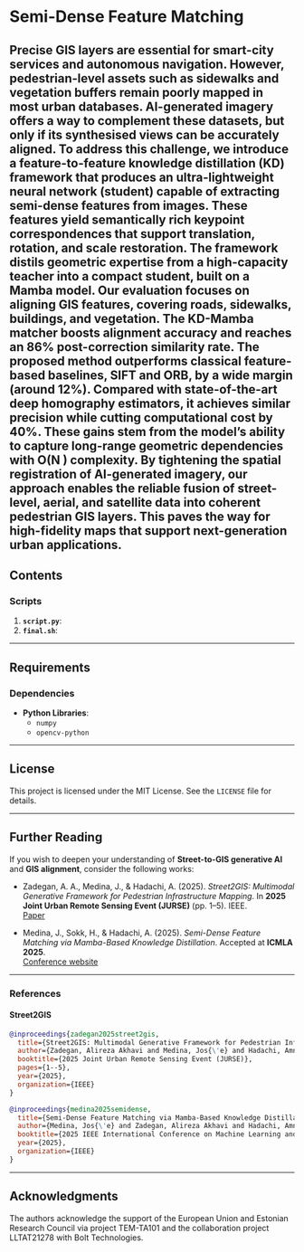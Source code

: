 # Semi-Dense Feature Matching

Precise GIS layers are essential for smart-city services and autonomous navigation. However, pedestrian-level assets such as sidewalks and vegetation buffers remain poorly mapped in most urban databases. AI-generated imagery offers a way to complement these datasets, but only if its synthesised views can be accurately aligned. To address this challenge, we introduce a feature-to-feature knowledge distillation (KD) framework that produces an ultra-lightweight neural network (student) capable of extracting semi-dense features from images. These features yield semantically rich keypoint correspondences that support translation, rotation, and scale restoration. The framework distils geometric expertise from a high-capacity teacher into a compact student, built on a Mamba model. Our evaluation focuses on aligning GIS features, covering roads, sidewalks, buildings, and vegetation. The KD-Mamba matcher boosts alignment accuracy and reaches an 86% post-correction similarity rate. The proposed method outperforms classical feature-based baselines, SIFT and ORB, by a wide margin (around 12%). Compared with state-of-the-art deep homography estimators, it achieves similar precision while cutting computational cost by 40%. These gains stem from the model’s ability to capture long-range geometric dependencies with O(N ) complexity. By tightening the spatial registration of AI-generated imagery, our approach enables the reliable fusion of street-level, aerial, and satellite data into coherent pedestrian GIS layers. This paves the way for high-fidelity maps that support next-generation urban applications.
---

## **Contents**

### **Scripts**

1. **`script.py`**:
2. **`final.sh`**:
---

## **Requirements**

### **Dependencies**

- **Python Libraries**:
  - `numpy`
  - `opencv-python`
---
## **License**

This project is licensed under the MIT License. See the `LICENSE` file for details.

---
## Further Reading

If you wish to deepen your understanding of **Street-to-GIS generative AI** and **GIS alignment**, consider the following works:

- Zadegan, A. A., Medina, J., & Hadachi, A. (2025). *Street2GIS: Multimodal Generative Framework for Pedestrian Infrastructure Mapping*. In **2025 Joint Urban Remote Sensing Event (JURSE)** (pp. 1–5). IEEE.  
  [Paper](https://ieeexplore.ieee.org/abstract/document/11076041)

- Medina, J., Sokk, H., & Hadachi, A. (2025). *Semi-Dense Feature Matching via Mamba-Based Knowledge Distillation*. Accepted at **ICMLA 2025**.  
  [Conference website](https://www.icmla-conference.org/icmla25/)  

---
### References

#### Street2GIS
```bibtex
@inproceedings{zadegan2025street2gis,
  title={Street2GIS: Multimodal Generative Framework for Pedestrian Infrastructure Mapping},
  author={Zadegan, Alireza Akhavi and Medina, Jos{\'e} and Hadachi, Amnir},
  booktitle={2025 Joint Urban Remote Sensing Event (JURSE)},
  pages={1--5},
  year={2025},
  organization={IEEE}
}

@inproceedings{medina2025semidense,
  title={Semi-Dense Feature Matching via Mamba-Based Knowledge Distillation},
  author={Medina, Jos{\'e} and Zadegan, Alireza Akhavi and Hadachi, Amnir},
  booktitle={2025 IEEE International Conference on Machine Learning and Applications (ICMLA)},
  year={2025},
  organization={IEEE}
}
```
---

## **Acknowledgments**

The authors acknowledge the support of the European Union and Estonian Research Council via project TEM-TA101 and the collaboration project LLTAT21278 with Bolt Technologies.

